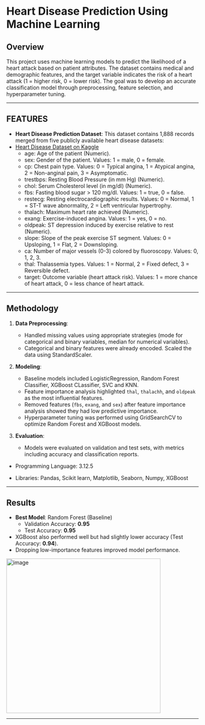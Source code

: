# Heart Disease Prediction Using Machine Learning

## Overview
This project uses machine learning models to predict the likelihood of a heart attack based on patient attributes. 
The dataset contains medical and demographic features, and the target variable indicates the risk of a heart attack 
(1 = higher risk, 0 = lower risk). The goal was to develop an accurate classification model through preprocessing, feature selection, and hyperparameter tuning.

---

## FEATURES
- **Heart Disease Prediction Dataset**: This dataset contains 1,888 records merged from five publicly available heart disease datasets:
- [Heart Disease Dataset on Kaggle](https://www.kaggle.com/datasets/mfarhaannazirkhan/heart-dataset/data)
  - age: Age of the patient (Numeric).
  - sex: Gender of the patient. Values: 1 = male, 0 = female.
  - cp: Chest pain type. Values: 0 = Typical angina, 1 = Atypical angina, 2 = Non-anginal pain, 3 = Asymptomatic.
  - trestbps: Resting Blood Pressure (in mm Hg) (Numeric).
  - chol: Serum Cholesterol level (in mg/dl) (Numeric).
  - fbs: Fasting blood sugar > 120 mg/dl. Values: 1 = true, 0 = false.
  - restecg: Resting electrocardiographic results. Values: 0 = Normal, 1 = ST-T wave abnormality, 2 = Left ventricular hypertrophy.
  - thalach: Maximum heart rate achieved (Numeric).
  - exang: Exercise-induced angina. Values: 1 = yes, 0 = no.
  - oldpeak: ST depression induced by exercise relative to rest (Numeric).
  - slope: Slope of the peak exercise ST segment. Values: 0 = Upsloping, 1 = Flat, 2 = Downsloping.
  - ca: Number of major vessels (0-3) colored by fluoroscopy. Values: 0, 1, 2, 3.
  - thal: Thalassemia types. Values: 1 = Normal, 2 = Fixed defect, 3 = Reversible defect.
  - target: Outcome variable (heart attack risk). Values: 1 = more chance of heart attack, 0 = less chance of heart attack.

---

## Methodology
1. **Data Preprocessing**:
   - Handled missing values using appropriate strategies (mode for categorical and binary variables, median for numerical variables).
   - Categorical and binary features were already encoded. Scaled the data using StandardScaler.

2. **Modeling**:
   - Baseline models included LogisticRegression, Random Forest Classifier, XGBoost CLassifier, SVC and KNN.
   - Feature importance analysis highlighted `thal`, `thalachh`, and `oldpeak` as the most influential features.
   - Removed features (`fbs`, `exang`, and `sex`) after feature importance analysis showed they had low predictive importance.
   - Hyperparameter tuning was performed using GridSearchCV to optimize Random Forest and XGBoost models.

3. **Evaluation**:
   - Models were evaluated on validation and test sets, with metrics including accuracy and classification reports.

- Programming Language: 3.12.5

- Libraries: Pandas, Scikit learn, Matplotlib, Seaborn, Numpy, XGBoost

---

## Results
- **Best Model**: Random Forest (Baseline)
  - Validation Accuracy: **0.95**
  - Test Accuracy: **0.95**
- XGBoost also performed well but had slightly lower accuracy (Test Accuracy: **0.94**).
- Dropping low-importance features improved model performance.

<img width="404" alt="image" src="https://github.com/user-attachments/assets/e062b046-4298-4795-bdc6-09f856334219" />


---

